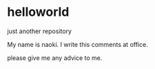 # helloworld
just another repository

My name is naoki.
I write this comments at office.

please give me any advice to me.
